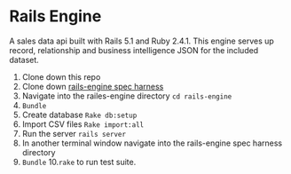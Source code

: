 # Rails Engine

A sales data api built with Rails 5.1 and Ruby 2.4.1. This engine serves up record, relationship and business intelligence JSON for the included dataset.

1. Clone down this repo
2. Clone down [rails-engine spec harness](https://github.com/turingschool/rales_engine_spec_harness)
3. Navigate into the railes-engine directory ```cd rails-engine```
4. ```Bundle```
5. Create database ```Rake db:setup```
6. Import CSV files ```Rake import:all```
7. Run the server ```rails server```
8. In another terminal window navigate into the rails-engine spec harness directory
9. ```Bundle```
10.```rake``` to run test suite.
